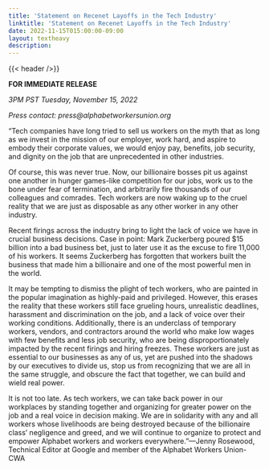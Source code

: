```yaml
---
title: 'Statement on Recenet Layoffs in the Tech Industry'
linktitle: 'Statement on Recenet Layoffs in the Tech Industry'
date: 2022-11-15T015:00:00-09:00
layout: textheavy
description:
---
```


{{< header />}}

**FOR IMMEDIATE RELEASE**

_3PM PST Tuesday, November 15, 2022_

_Press contact: press@alphabetworkersunion.org_

“Tech companies have long tried to sell us workers on the myth that as long as we invest in the mission of our employer, work hard, and aspire to embody their corporate values, we would enjoy pay, benefits, job security, and dignity on the job that are unprecedented in other industries.

Of course, this was never true. Now, our billionaire bosses pit us against one another in hunger games-like competition for our jobs, work us to the bone under fear of termination, and arbitrarily fire thousands of our colleagues and comrades. Tech workers are now waking up to the cruel reality that we are just as disposable as any other worker in any other industry.

Recent firings across the industry bring to light the lack of voice we have in crucial business decisions. Case in point: Mark Zuckerberg poured $15 billion into a bad business bet, just to later use it as the excuse to fire 11,000 of his workers. It seems Zuckerberg has forgotten that workers built the business that made him a billionaire and one of the most powerful men in the world.

It may be tempting to dismiss the plight of tech workers, who are painted in the popular imagination as highly-paid and privileged. However, this erases the reality that these workers still face grueling hours, unrealistic deadlines, harassment and discrimination on the job, and a lack of voice over their working conditions. Additionally, there is an underclass of temporary workers, vendors, and contractors around the world who make low wages with few benefits and less job security, who are being disproportionately impacted by the recent firings and hiring freezes. These workers are just as essential to our businesses as any of us, yet are pushed into the shadows by our executives to divide us, stop us from recognizing that we are all in the same struggle, and obscure the fact that together, we can build and wield real power.

It is not too late. As tech workers, we can take back power in our workplaces by standing together and organizing for greater power on the job and a real voice in decision making. We are in solidarity with any and all workers whose livelihoods are being destroyed because of the billionaire class’ negligence and greed, and we will continue to organize to protect and empower Alphabet workers and workers everywhere.”—Jenny Rosewood, Technical Editor at Google and member of the Alphabet Workers Union-CWA
